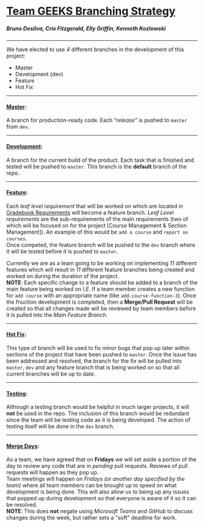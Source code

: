 <!--
BranchStrategy.md

This is the same document as Branch-Strategy.docs.
It has been converted so that it can be viewed without the
need for a word processor.

Bruno Desilva, Cristian Fitzgerald, Elly Griffin,
Kenneth Kozlowski
Team GEEKS

Date of Last Modification: 2/26/2019
-->
# <u>Team GEEKS Branching Strategy</u>
##### Bruno Desilva, Cris Fitzgerald, Elly Griffin, Kenneth Kozlowski  

***

We have elected to use *4* different branches in the development of this project:  
* Master
* Development (dev)
* Feature
* Hot Fix

***

#### <u>Master</u>:
A branch for production-ready code. Each *"release"* is pushed to `master` from `dev`.

***
#### <u>Development</u>:  
A branch for the current build of the product. Each task that is finished and tested will be pushed to `master`. This branch is the **default** branch of the repo.  

***
#### <u>Feature</u>:
Each *leaf level requirement* that will be worked on which are located in [Gradebook Requirements](https://github.com/smacademic/project-GEEKS/blob/dev/docs/GradebookRequirements.pdf) will become a feature branch. *Leaf Level requirements* are the sub-requirements of the main requirements (two of which will be focused on for the project [Course Management & Section Management]). An example of this would be `add a course` and `report on courses`.  
Once competed, the feature branch will be pushed to the `dev` branch where it will be tested before it is pushed to `master`.  

Currently we are as a team going to be working on implementing *11* different features which will result in *11* different feature branches being created and worked on during the duration of the project.  
**NOTE**: Each specific change to a feature should be added to a branch of the main feature being worked on *I.E.* If a team member creates a new function for `add course` with an appropriate name (like `add-course-function-3`). Once the fnuction development is completed, then a **Merge/Pull Request** will be created so that all changes made will be reviewed by team members before it is pulled into the *Main Feature Branch*.  
***
#### <u>Hot Fix</u>:
This type of branch will be used to fix minor bugs that pop up later within sections of the project that have been pushed to `master`. Once the issue has been addressed and resolved, the branch for the fix will be pulled into `master`, `dev` and any feature branch that is being worked on so that all current branches will be up to date.  
***
#### <u>Testing</u>:
Although a testing branch would be helpful in much larger projects, it will **not** be used in the repo. The inclusion of this branch would be redundant since the team will be testing code as it is being developed. The action of testing itself will be done in the `dev` branch.  
***
#### <u>Merge Days</u>:
As a team, we have agreed that on **Fridays** we will set aside a portion of the day to review any code that are in *pending* pull requests. Reviews of pull requests will happen as they pop up.  
Team meetings will happen on *Fridays (or another day specified by the team)* where all team members can be brought up to speed on what development is being done. This will also allow us to being up any issues that popped up during development so that everyone is aware of it so it can be resolved.  
**NOTE**: This does **not** negate using *Microsoft Teams* and *GitHub* to discuss changes during the week, but rather sets a "soft" deadline for work.

